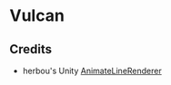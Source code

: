 # Vulcan


## Credits
- herbou's Unity [AnimateLineRenderer](https://github.com/herbou/Unity_AnimateLineRenderer/blob/main/Assets/LineAnimator.cs)
 
